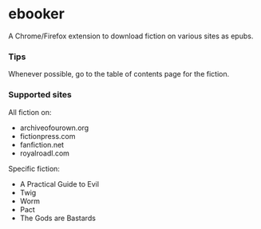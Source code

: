 # ebooker
A Chrome/Firefox extension to download fiction on various sites as epubs.


### Tips
Whenever possible, go to the table of contents page for the fiction.


### Supported sites
All fiction on:
- archiveofourown.org
- fictionpress.com
- fanfiction.net
- royalroadl.com

Specific fiction:
- A Practical Guide to Evil
- Twig
- Worm
- Pact
- The Gods are Bastards